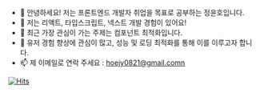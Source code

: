 - 👋 안녕하세요! 저는 프론트엔드 개발자 취업을 목표로 공부하는 정윤호입니다.
- 👀 저는 리액트, 타입스크립트, 넥스트 개발 경험이 있어요!
- 🌱 최근 가장 관심이 가는 주제는 컴포넌트 최적화입니다.
- 💞️ 유저 경험 향상에 관심이 많고, 성능 및 로딩 최적화를 통해 이를 이루고자 합니다.
- 📫 제 이메일로 연락 주세요 : hoejy0821@gmail.comn

[![Hits](https://hits.seeyoufarm.com/api/count/incr/badge.svg?url=https%3A%2F%2Fgithub.com%2FKingNono1030&count_bg=%235A0B36&title_bg=%23FBBDDF&icon=&icon_color=%23C42828&title=hits&edge_flat=true)](https://hits.seeyoufarm.com)

<!---
KingNono1030/KingNono1030 is a ✨ special ✨ repository because its `README.md` (this file) appears on your GitHub profile.
You can click the Preview link to take a look at your changes.
--->
